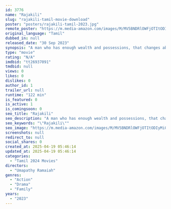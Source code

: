 ```yaml
---
id: 3776
name: "Rajakili"
slug: "rajakili-tamil-movie-download"
poster: "posters/rajakili-tamil-2023.jpg"
remote_poster: "https://m.media-amazon.com/images/M/MV5BNDRlOWFjOTItODIyMi00M2VjLTliZDctNWE2ZmI3OGVjNWYyXkEyXkFqcGdeQXVyMTUyNjIwMDEw._V1_SX300.jpg"
original_language: "Tamil"
dubbed_in: null
released_date: "30 Sep 2023"
synopsis: "A man who has enough wealth and possessions, that changes abruptly due to his karma."
type: "movie"
rating: "N/A"
imdbid: "tt26937091"
tmdbid: null
views: 0
likes: 0
dislikes: 0
author_id: 1
trailer_url: null
runtime: "122 min"
is_featured: 0
is_active: 1
is_comingsoon: 0
seo_title: "Rajakili"
seo_description: "A man who has enough wealth and possessions, that changes abruptly due to his karma."
seo_keywords: "\"Rajakili\""
seo_image: "https://m.media-amazon.com/images/M/MV5BNDRlOWFjOTItODIyMi00M2VjLTliZDctNWE2ZmI3OGVjNWYyXkEyXkFqcGdeQXVyMTUyNjIwMDEw._V1_SX300.jpg"
screenshots: null
redirect_to: null
social_shares: 0
created_at: 2025-04-19 05:46:14
updated_at: 2025-04-19 05:46:14
categories:
  - "Tamil 2024 Movies"
directors:
  - "Umapathy Ramaiah"
genres:
  - "Action"
  - "Drama"
  - "Family"
years:
  - "2023"
---
```

